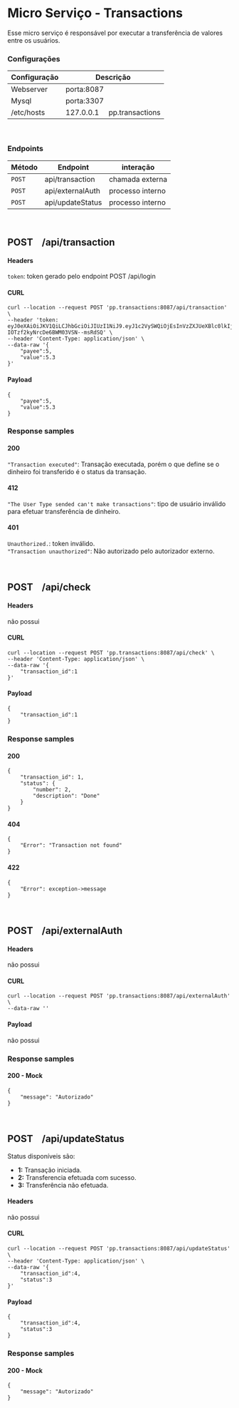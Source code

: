 # Micro Serviço - Transactions
Esse micro serviço é responsável por executar a transferência de valores entre os usuários. 

### Configurações
| Configuração  | Descrição |
| ------------- | ------------- |
| Webserver     | porta:8087  |
| Mysql         | porta:3307  |
| /etc/hosts    | 127.0.0.1   &nbsp;&nbsp;&nbsp;   pp.transactions  |

&nbsp;

### Endpoints

| Método  | Endpoint| interação |
| ------------- | ------------- | ------------- |
| `POST`   | api/transaction   | chamada externa |
| `POST`   | api/externalAuth  | processo interno|
| `POST`   | api/updateStatus  | processo interno |

&nbsp;

## POST &nbsp;&nbsp; /api/transaction

#### Headers
`token`: token gerado pelo endpoint POST /api/login

#### CURL
```
curl --location --request POST 'pp.transactions:8087/api/transaction' \
--header 'token: eyJ0eXAiOiJKV1QiLCJhbGciOiJIUzI1NiJ9.eyJ1c2VySWQiOjEsInVzZXJUeXBlc0lkIjoxfQ.iFEtAYZryEdU-IOTzf2kyNrcDe6BWM03VSN--msRdSQ' \
--header 'Content-Type: application/json' \
--data-raw '{
    "payee":5,
    "value":5.3
}'
```
#### Payload
```
{
    "payee":5,
    "value":5.3
}
```
### Response samples
#### 200
`"Transaction executed"`: Transação executada, porém o que define se o dinheiro foi transferido é o status da transação.
#### 412
`"The User Type sended can't make transactions"`: tipo de usuário inválido para efetuar transferência de dinheiro. 
#### 401
`Unauthorized.`: token inválido.<br>
`"Transaction unauthorized"`: Não autorizado pelo autorizador externo.

&nbsp;

## POST &nbsp;&nbsp; /api/check

#### Headers
não possui

#### CURL
```
curl --location --request POST 'pp.transactions:8087/api/check' \
--header 'Content-Type: application/json' \
--data-raw '{
    "transaction_id":1
}'
```
#### Payload
```
{
    "transaction_id":1
}
```

### Response samples
#### 200 
```
{
    "transaction_id": 1,
    "status": {
        "number": 2,
        "description": "Done"
    }
}
```

#### 404
```
{
    "Error": "Transaction not found"
}
```

#### 422
```
{
    "Error": exception->message
}
```

&nbsp;

## POST &nbsp;&nbsp; /api/externalAuth

#### Headers
não possui

#### CURL
```
curl --location --request POST 'pp.transactions:8087/api/externalAuth' \
--data-raw ''
```
#### Payload
não possui

### Response samples
#### 200 - Mock
```
{
    "message": "Autorizado"
}
```

&nbsp;

## POST &nbsp;&nbsp; /api/updateStatus
Status disponíveis são:
- **1:** Transação iniciada.
- **2:** Transferencia efetuada com sucesso.
- **3:** Transferência não efetuada.

#### Headers
não possui

#### CURL
```
curl --location --request POST 'pp.transactions:8087/api/updateStatus' \
--header 'Content-Type: application/json' \
--data-raw '{
    "transaction_id":4,
    "status":3
}'
```
#### Payload
```
{
    "transaction_id":4,
    "status":3
}
```

### Response samples
#### 200 - Mock
```
{
    "message": "Autorizado"
}
```

&nbsp;
